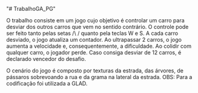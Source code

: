 "# TrabalhoGA_PG" 

O trabalho consiste em um jogo cujo objetivo é controlar um carro para desviar dos outros carros que vem no sentido contrário. O controle pode ser feito tanto pelas setas /\ \/ quanto pela teclas W e S. 
A cada carro desviado, o jogo atualiza um contador. Ao ultrapassar 2 carros, o jogo aumenta a velocidade e, consequentemente, a dificuldade. Ao colidir com qualquer carro, o jogador perde. Caso consiga desviar de 12 carros, é declarado vencedor do desafio. 

O cenário do jogo é composto por texturas da estrada, das árvores, de pássaros sobrevoando a rua e da grama na lateral da estrada. 
OBS: Para a codificação foi utilizada a GLAD. 
